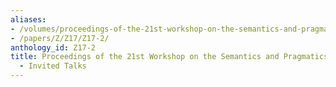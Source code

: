 ```yaml
---
aliases:
- /volumes/proceedings-of-the-21st-workshop-on-the-semantics-and-pragmatics-of-dialogue-invited-talks/
- /papers/Z/Z17/Z17-2/
anthology_id: Z17-2
title: Proceedings of the 21st Workshop on the Semantics and Pragmatics of Dialogue
  - Invited Talks
---
```

